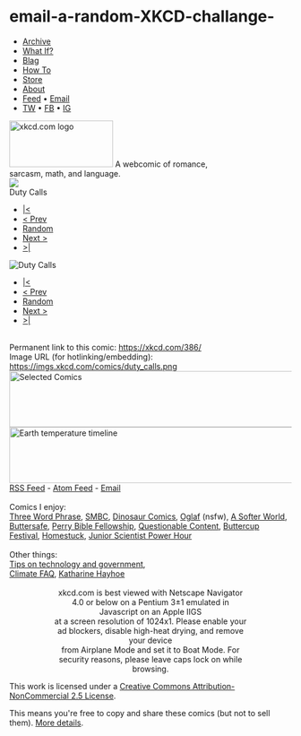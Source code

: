 # email-a-random-XKCD-challange-
<!DOCTYPE html>
<html>
<head>
<link rel="stylesheet" type="text/css" href="/s/7d94e0.css" title="Default"/>
<title>xkcd: Duty Calls</title>
<meta http-equiv="X-UA-Compatible" content="IE=edge"/>
<link rel="shortcut icon" href="/s/919f27.ico" type="image/x-icon"/>
<link rel="icon" href="/s/919f27.ico" type="image/x-icon"/>
<link rel="alternate" type="application/atom+xml" title="Atom 1.0" href="/atom.xml"/>
<link rel="alternate" type="application/rss+xml" title="RSS 2.0" href="/rss.xml"/>
<script type="text/javascript" src="/s/b66ed7.js" async></script>
<script type="text/javascript" src="/s/1b9456.js" async></script>

<meta property="og:site_name" content="xkcd">

<meta property="og:title" content="Duty Calls">
<meta property="og:url" content="https://xkcd.com/386/">
<meta property="og:image" content="https://imgs.xkcd.com/comics/">
<meta name="twitter:card" content="summary_large_image">

</head>
<body>
<div id="topContainer">
<div id="topLeft">
<ul>
<li><a href="/archive">Archive</a></li>
<li><a href="https://what-if.xkcd.com">What If?</a></li>
<li><a href="https://blag.xkcd.com">Blag</a></li>
<li><a href="/how-to/">How To</a></li>
<li><a href="https://store.xkcd.com/">Store</a></li>
<li><a rel="author" href="/about">About</a></li>
<li><a href="/atom.xml">Feed</a> &bull; <a href="/newsletter/">Email</a></li>
<li><a href="https://twitter.com/xkcd/">TW</a> &bull; <a href="https://www.facebook.com/TheXKCD/">FB</a> &bull; <a href="https://www.instagram.com/xkcd/">IG</a></li>
</ul>
</div>
<div id="topRight">
<div id="masthead">
<span><a href="/"><img src="/s/0b7742.png" alt="xkcd.com logo" height="83" width="185"/></a></span>
<span id="slogan">A webcomic of romance,<br/> sarcasm, math, and language.</span>
</div>
<div id="news">
<div id="xkcdBanner"><a href="https://blacklivesmatter.com/"><img border=0 src="//imgs.xkcd.com/news/blm.png"></a></div>

</div>
</div>
<div id="bgLeft" class="bg box"></div>
<div id="bgRight" class="bg box"></div>
</div>
<div id="middleContainer" class="box">

<div id="ctitle">Duty Calls</div>
<ul class="comicNav">
<li><a href="/1/">|&lt;</a></li>
<li><a rel="prev" href="/385/" accesskey="p">&lt; Prev</a></li>
<li><a href="//c.xkcd.com/random/comic/">Random</a></li>
<li><a rel="next" href="/387/" accesskey="n">Next &gt;</a></li>
<li><a href="/">&gt;|</a></li>
</ul>
<div id="comic">
<img src="//imgs.xkcd.com/comics/duty_calls.png" title="What do you want me to do?  LEAVE?  Then they&#39;ll keep being wrong!" alt="Duty Calls"  style="image-orientation:none" />
</div>
<ul class="comicNav">
<li><a href="/1/">|&lt;</a></li>
<li><a rel="prev" href="/385/" accesskey="p">&lt; Prev</a></li>
<li><a href="//c.xkcd.com/random/comic/">Random</a></li>
<li><a rel="next" href="/387/" accesskey="n">Next &gt;</a></li>
<li><a href="/">&gt;|</a></li>
</ul>
<br />
Permanent link to this comic: <a href="https://xkcd.com/386">https://xkcd.com/386/</a><br />
Image URL (for hotlinking/embedding): <a href= "https://imgs.xkcd.com/comics/duty_calls.png">https://imgs.xkcd.com/comics/duty_calls.png</a>

<div id="transcript" style="display: none">[[A stick man is behind computer]]
Voice outside frame: Are you coming to bed?
Man: I can&#39;t. This is important.
Voice: What?
Man: Someone is WRONG on the internet.
{{title text: What do you want me to do?  LEAVE?  Then they&#39;ll keep being wrong!}}</div>
</div>
<div id="bottom" class="box">
<img src="//imgs.xkcd.com/s/a899e84.jpg" width="520" height="100" alt="Selected Comics" usemap="#comicmap"/>
<map id="comicmap" name="comicmap">
<area shape="rect" coords="0,0,100,100" href="/150/" alt="Grownups"/>
<area shape="rect" coords="104,0,204,100" href="/730/" alt="Circuit Diagram"/>
<area shape="rect" coords="208,0,308,100" href="/162/" alt="Angular Momentum"/>
<area shape="rect" coords="312,0,412,100" href="/688/" alt="Self-Description"/>
<area shape="rect" coords="416,0,520,100" href="/556/" alt="Alternative Energy Revolution"/>
</map>
<br />
<a href="//xkcd.com/1732/"><img border=0 src="//imgs.xkcd.com/s/temperature.png" width="520" height="100" alt="Earth temperature timeline"></a>
<br />
<div>
<!--
Search comic titles and transcripts:
<script type="text/javascript" src="//www.google.com/jsapi"></script>
<script type="text/javascript">google.load('search', '1');google.setOnLoadCallback(function() {google.search.CustomSearchControl.attachAutoCompletion('012652707207066138651:zudjtuwe28q',document.getElementById('q'),'cse-search-box');});</script>
<form action="//www.google.com/cse" id="cse-search-box">
<div>
<input type="hidden" name="cx" value="012652707207066138651:zudjtuwe28q"/>
<input type="hidden" name="ie" value="UTF-8"/>
<input type="text" name="q" id="q" size="31"/>
<input type="submit" name="sa" value="Search"/>
</div>
</form>
<script type="text/javascript" src="//www.google.com/cse/brand?form=cse-search-box&amp;lang=en"></script>
-->
<a href="/rss.xml">RSS Feed</a> - <a href="/atom.xml">Atom Feed</a> - <a href="/newsletter/">Email</a>
</div>
<br />
<div id="comicLinks">
Comics I enjoy:<br/>
        <a href="http://threewordphrase.com/">Three Word Phrase</a>,
        <a href="https://www.smbc-comics.com/">SMBC</a>,
        <a href="https://www.qwantz.com">Dinosaur Comics</a>,
        <a href="https://oglaf.com/">Oglaf</a> (nsfw),
        <a href="https://www.asofterworld.com">A Softer World</a>,
        <a href="https://buttersafe.com/">Buttersafe</a>,
        <a href="https://pbfcomics.com/">Perry Bible Fellowship</a>,
        <a href="https://questionablecontent.net/">Questionable Content</a>,
        <a href="http://www.buttercupfestival.com/">Buttercup Festival</a>,
        <a href="https://www.mspaintadventures.com/">Homestuck</a>,
	<a href="https://www.jspowerhour.com/">Junior Scientist Power Hour</a>
</div>
<br />
<div id="comicLinks">
Other things:<br/>
        <a href="https://medium.com/civic-tech-thoughts-from-joshdata/so-you-want-to-reform-democracy-7f3b1ef10597">Tips on technology and government</a>,<br /> 
        <a href="https://www.nytimes.com/interactive/2017/climate/what-is-climate-change.html">Climate FAQ</a>,
	<a href="https://twitter.com/KHayhoe">Katharine Hayhoe</a>
</div>
<br />
<center>
<div id="footnote" style="width:70%">xkcd.com is best viewed with Netscape Navigator 4.0 or below on a Pentium 3&plusmn;1 emulated in Javascript on an Apple IIGS<br />at a screen resolution of 1024x1. Please enable your ad blockers, disable high-heat drying, and remove your device<br />from Airplane Mode and set it to Boat Mode. For security reasons, please leave caps lock on while browsing.</div>
</center>
<div id="licenseText">
<p>
This work is licensed under a
<a href="https://creativecommons.org/licenses/by-nc/2.5/">Creative Commons Attribution-NonCommercial 2.5 License</a>.
</p><p>
This means you're free to copy and share these comics (but not to sell them). <a rel="license" href="/license.html">More details</a>.</p>
</div>
</div>
</body>

</html>

